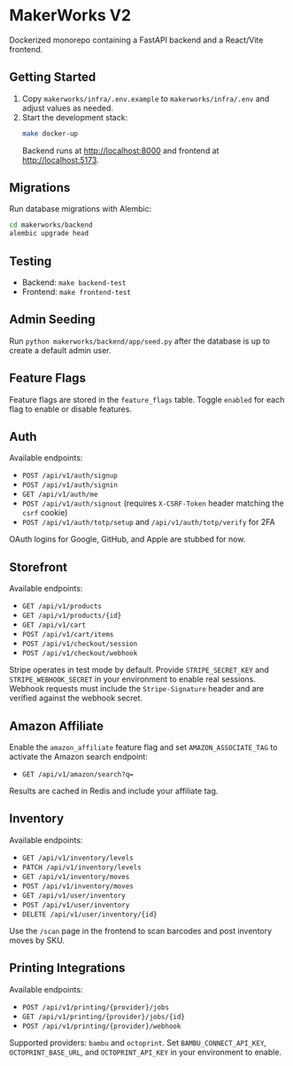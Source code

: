 # MakerWorks V2

Dockerized monorepo containing a FastAPI backend and a React/Vite frontend.

## Getting Started

1. Copy `makerworks/infra/.env.example` to `makerworks/infra/.env` and adjust values as needed.
2. Start the development stack:
   ```bash
   make docker-up
   ```
   Backend runs at [http://localhost:8000](http://localhost:8000) and frontend at [http://localhost:5173](http://localhost:5173).

## Migrations

Run database migrations with Alembic:

```bash
cd makerworks/backend
alembic upgrade head
```

## Testing

- Backend: `make backend-test`
- Frontend: `make frontend-test`

## Admin Seeding

Run `python makerworks/backend/app/seed.py` after the database is up to create a default admin user.

## Feature Flags

Feature flags are stored in the `feature_flags` table. Toggle `enabled` for each flag to enable or disable features.

## Auth

Available endpoints:

- `POST /api/v1/auth/signup`
- `POST /api/v1/auth/signin`
- `GET /api/v1/auth/me`
- `POST /api/v1/auth/signout` (requires `X-CSRF-Token` header matching the `csrf` cookie)
- `POST /api/v1/auth/totp/setup` and `/api/v1/auth/totp/verify` for 2FA

OAuth logins for Google, GitHub, and Apple are stubbed for now.

## Storefront

Available endpoints:

- `GET /api/v1/products`
- `GET /api/v1/products/{id}`
- `GET /api/v1/cart`
- `POST /api/v1/cart/items`
- `POST /api/v1/checkout/session`
- `POST /api/v1/checkout/webhook`

Stripe operates in test mode by default. Provide `STRIPE_SECRET_KEY` and `STRIPE_WEBHOOK_SECRET` in your environment to enable real sessions.
Webhook requests must include the `Stripe-Signature` header and are verified against the webhook secret.

## Amazon Affiliate

Enable the `amazon_affiliate` feature flag and set `AMAZON_ASSOCIATE_TAG` to activate the Amazon search endpoint:

- `GET /api/v1/amazon/search?q=`

Results are cached in Redis and include your affiliate tag.

## Inventory

Available endpoints:

- `GET /api/v1/inventory/levels`
- `PATCH /api/v1/inventory/levels`
- `GET /api/v1/inventory/moves`
- `POST /api/v1/inventory/moves`
- `GET /api/v1/user/inventory`
- `POST /api/v1/user/inventory`
- `DELETE /api/v1/user/inventory/{id}`

Use the `/scan` page in the frontend to scan barcodes and post inventory moves by SKU.

## Printing Integrations

Available endpoints:

- `POST /api/v1/printing/{provider}/jobs`
- `GET /api/v1/printing/{provider}/jobs/{id}`
- `POST /api/v1/printing/{provider}/webhook`

Supported providers: `bambu` and `octoprint`. Set `BAMBU_CONNECT_API_KEY`,
`OCTOPRINT_BASE_URL`, and `OCTOPRINT_API_KEY` in your environment to enable.

